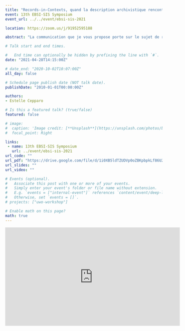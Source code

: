 ```yaml
---
title: "Records-in-Contexts, quand la description archivistique rencontre l’approche ontologique : quel est l’intérêt de la représentation graphique pour la compréhension et l’exploitation des ressources archivistiques?"
event: 13th EBSI-SIS Symposium
event_url: ../../event/ebsi-sis-2021

location: https://zoom.us/j/91952595188

abstract: "La communication que je vous propose porte sur le sujet de recherche sur lequel je travaille dans le cadre de ma première année de master Archives à l’Université d’Angers (France). Ce mémoire porte sur la nouvelle norme de description archivistique Records-in-Contexts (RiC) développée par le Conseil international des archives. Il proposera un tour d’horizon des modèles conceptuels nationaux ayant inspiré RiC tels que l’initiative binationale australienne et néo-zélandaise en 2008, l’initiative espagnol en 2012 et l’initiative finlandaise en 2013. Ce mémoire analysera également les modèles conceptuels des communautés professionnelles voisines qui ont également servi d’exemple pour RiC : le modèle conceptuel pour la description bibliographique FRBR et le modèle conceptuel pour la description des objets muséaux CRM. J’étudierai également l’organisation du groupe d’experts sur la description archivistique (EGAD) : quels en sont les acteurs, la méthodologie adoptée pour l’élaboration de RiC, les consensus trouvés pour établir un modèle conceptuel international. Ce mémoire rendra compte des difficultés rencontrées par les membres de l’EGAD, des outils utilisés et des différentes étapes de développement de RiC, notamment au travers d’entretiens auprès des personnes clés dans la création de RiC . La finalité étant de se questionner sur les effets de la représentation graphique dans l’appréhension des données archivistiques : comment cela se traduit-il du point de vue de nos fonctions cognitives ? En quelle mesure ce type de visualisation permet-il d’améliorer la compréhension et l’exploitation des ressources archivistiques ? Quel intérêt cette approche ontologique présente-t-elle pour l’utilisateur final?"

# Talk start and end times.

#   End time can optionally be hidden by prefixing the line with `#`.
date: "2021-04-28T14:15:00Z"

# date_end: "2020-10-02T10:07:00Z"
all_day: false

# Schedule page publish date (NOT talk date).
publishDate: "2010-01-01T00:00:00Z"

authors:
- Estelle Cepparo

# Is this a featured talk? (true/false)
featured: false

# image:
#  caption: 'Image credit: [**Unsplash**](https://unsplash.com/photos/bzdhc5b3Bxs)'
#  focal_point: Right

links:
 - name: 13th EBSI-SIS Symposium
   url: ../event/ebsi-sis-2021
url_code: ""
url_pdf: "https://drive.google.com/file/d/1i0XB5ldTZUDVp0oZBKpbpkLf86U2pTU7/view?usp=sharing"
url_slides: ""
url_video: ""

# Events (optional).
#   Associate this post with one or more of your events.
#   Simply enter your event's folder or file name without extension.
#   E.g. `events = ["internal-event"]` references `content/event/deep-learning/index.md`.
#   Otherwise, set `events = []`.
# projects: ["uwo-workshop"]

# Enable math on this page?
math: true
---
```

<iframe width="560" height="315" src="https://www.youtube.com/embed/HAPFFJU5xLA" title="YouTube video player" frameborder="0" allow="accelerometer; autoplay; clipboard-write; encrypted-media; gyroscope; picture-in-picture" allowfullscreen></iframe>
